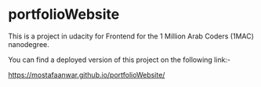 # portfolioWebsite
This is a project in udacity for Frontend for the 1 Million Arab Coders (1MAC) nanodegree. 

You can find a deployed version of this project on the following link:-

https://mostafaanwar.github.io/portfolioWebsite/
